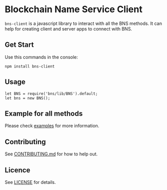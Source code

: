 # Blockchain Name Service Client

`bns-client` is a javascript library to interact with all the BNS methods. It can help for creating client and server apps to connect with BNS.

## Get Start
Use this commands in the console:

```
npm install bns-client
```

## Usage

```
let BNS = require('bns/lib/BNS').default;
let bns = new BNS(); 
```

## Example for all methods

Please check [examples](./examples) for more information.

## Contributing
See [CONTRIBUTING.md](./CONTRIBUTING.md) for how to help out.

## Licence
See [LICENSE](./LICENSE) for details.
